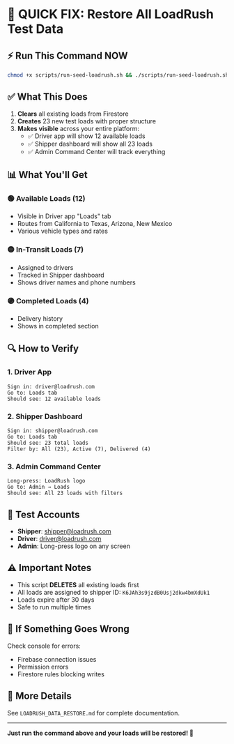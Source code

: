 # 🚀 QUICK FIX: Restore All LoadRush Test Data

## ⚡ Run This Command NOW

```bash
chmod +x scripts/run-seed-loadrush.sh && ./scripts/run-seed-loadrush.sh
```

## ✅ What This Does

1. **Clears** all existing loads from Firestore
2. **Creates** 23 new test loads with proper structure
3. **Makes visible** across your entire platform:
   - ✅ Driver app will show 12 available loads
   - ✅ Shipper dashboard will show all 23 loads
   - ✅ Admin Command Center will track everything

## 📊 What You'll Get

### 🟢 Available Loads (12)
- Visible in Driver app "Loads" tab
- Routes from California to Texas, Arizona, New Mexico
- Various vehicle types and rates

### 🟡 In-Transit Loads (7)
- Assigned to drivers
- Tracked in Shipper dashboard
- Shows driver names and phone numbers

### 🟣 Completed Loads (4)
- Delivery history
- Shows in completed section

## 🔍 How to Verify

### 1. Driver App
```
Sign in: driver@loadrush.com
Go to: Loads tab
Should see: 12 available loads
```

### 2. Shipper Dashboard
```
Sign in: shipper@loadrush.com
Go to: Loads tab
Should see: 23 total loads
Filter by: All (23), Active (7), Delivered (4)
```

### 3. Admin Command Center
```
Long-press: LoadRush logo
Go to: Admin → Loads
Should see: All 23 loads with filters
```

## 🎯 Test Accounts

- **Shipper**: shipper@loadrush.com
- **Driver**: driver@loadrush.com
- **Admin**: Long-press logo on any screen

## ⚠️ Important Notes

- This script **DELETES** all existing loads first
- All loads are assigned to shipper ID: `K6JAh3s9jzdB0Usj2dkw4bmXdUk1`
- Loads expire after 30 days
- Safe to run multiple times

## 🐛 If Something Goes Wrong

Check console for errors:
- Firebase connection issues
- Permission errors
- Firestore rules blocking writes

## 📖 More Details

See `LOADRUSH_DATA_RESTORE.md` for complete documentation.

---

**Just run the command above and your loads will be restored! 🎉**
